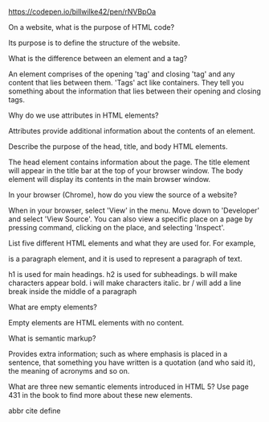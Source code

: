 https://codepen.io/billwilke42/pen/rNVBpOa

On a website, what is the purpose of HTML code?

Its purpose is to define the structure of the website.

What is the difference between an element and a tag?

An element comprises of the opening 'tag' and closing 'tag' and any content that
lies between them. 'Tags' act like containers. They tell you something about the information that lies between their opening and closing tags.  

Why do we use attributes in HTML elements?

Attributes provide additional information about the contents of an element.

Describe the purpose of the head, title, and body HTML elements.

The head element contains information about the page. The title element will appear in the title bar at the top of your browser window. The body element will display its contents in the main browser window.

In your browser (Chrome), how do you view the source of a website?

When in your browser, select 'View' in the menu. Move down to 'Developer' and select 'View Source'. You can also view a specific place on a page by pressing command, clicking on the place, and selecting 'Inspect'.

List five different HTML elements and what they are used for. For example, <p></p> is a paragraph element, and it is used to represent a paragraph of text.

h1 is used for main headings. h2 is used for subheadings. b will make characters appear bold. i will make characters italic. br / will add a line break inside the middle of a paragraph

What are empty elements?

Empty elements are HTML elements with no content.

What is semantic markup?

Provides extra information; such as where emphasis is placed in a sentence, that something you have written is a quotation (and who said it), the meaning of acronyms and so on.

What are three new semantic elements introduced in HTML 5? Use page 431 in the book to find more about these new elements.

abbr
cite
define
